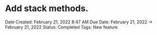 # Add stack methods.

Date Created: February 21, 2022 8:47 AM
Due Date: February 21, 2022 → February 21, 2022
Status: Completed
Tags: New feature